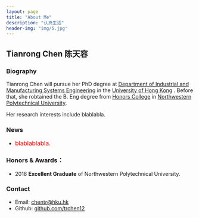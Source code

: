 ```yaml
---
layout: page
title: "About Me"
description: "认真生活"
header-img: "img/5.jpg"
---
```

## Tianrong Chen 陈天容

### Biography
Tianrong Chen will pursue her PhD degree at [Department of Industrial and Manufacturing Systems Engineering](https://www.imse.hku.hk/) in the [University of Hong Kong](http://www.cuhk.edu.hk/chinese/index.html) . Before that, she robtained the B. Eng degree from [<U>Honors College</U>](http://honors.nwpu.edu.cn/) in [Northwestern Polytechnical University](http://www.nwpu.edu.cn/). 

Her research interests include blablabla.

### News
- <font color="red" size="3"> blablablabla.</font>



### Honors & Awards：
-  2018 **Excellent Graduate** of Northwestern Polytechnical University.

### Contact

- Email: [chentr@hku.hk](mailto:chentr@hku.hk)  
- Github: [github.com/trchen12](https://github.com/trchen12/)
